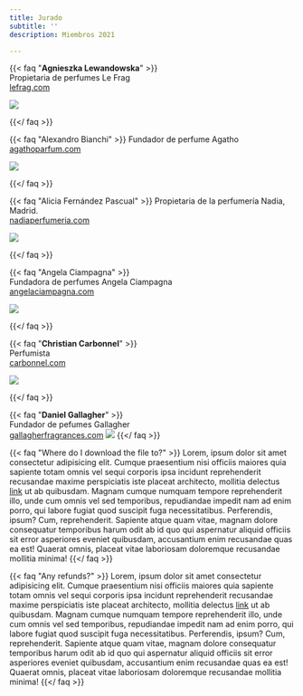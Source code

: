 ```yaml
---
title: Jurado
subtitle: ''
description: Miembros 2021

---
```

{{< faq "**Agnieszka Lewandowska**" >}}  
Propietaria de perfumes Le Frag  
[lefrag.com](http://lefrag.com/)

![](/images/1.jpg)

{{</ faq >}}

{{< faq "Alexandro Bianchi" >}}
Fundador de perfume Agatho  
[agathoparfum.com](http://agathoparfum.com/ "http://agathoparfum.com/")

![](/images/2.jpg)

{{</ faq >}}

{{< faq "Alicia Fernández Pascual" >}}
Propietaria de la perfumería Nadia, Madrid.  
[nadiaperfumeria.com](http://nadiaperfumeria.com/ "nadiaperfumeria.com")

![](/images/3.jpg)

{{</ faq >}}

{{< faq "Angela Ciampagna" >}}  
Fundadora de perfumes Angela Ciampagna  
[angelaciampagna.com](http://angelaciampagna.com/)

![](/images/4.jpg)

{{</ faq >}}

{{< faq "**Christian Carbonnel**" >}}  
Perfumista  
[carbonnel.com](carbonel.com)

[![](/images/5.jpg)]()

{{</ faq >}}

{{< faq "**Daniel Gallagher**" >}}  
Fundador de pefumes Gallagher   
[gallagherfragrances.com](http://gallagherfragrances.com/ "gallagherfragrances.com")
![](/images/6.jpg)
{{</ faq >}}

{{< faq "Where do I download the file to?" >}}
Lorem, ipsum dolor sit amet consectetur adipisicing elit. Cumque praesentium nisi officiis maiores quia sapiente totam omnis vel sequi corporis ipsa incidunt reprehenderit recusandae maxime perspiciatis iste placeat architecto, mollitia delectus [link](https://examplesite.com) ut ab quibusdam. Magnam cumque numquam tempore reprehenderit illo, unde cum omnis vel sed temporibus, repudiandae impedit nam ad enim porro, qui labore fugiat quod suscipit fuga necessitatibus. Perferendis, ipsum? Cum, reprehenderit. Sapiente atque quam vitae, magnam dolore consequatur temporibus harum odit ab id quo qui aspernatur aliquid officiis sit error asperiores eveniet quibusdam, accusantium enim recusandae quas ea est! Quaerat omnis, placeat vitae laboriosam doloremque recusandae mollitia minima!
{{</ faq >}}

{{< faq "Any refunds?" >}}
Lorem, ipsum dolor sit amet consectetur adipisicing elit. Cumque praesentium nisi officiis maiores quia sapiente totam omnis vel sequi corporis ipsa incidunt reprehenderit recusandae maxime perspiciatis iste placeat architecto, mollitia delectus [link](https://examplesite.com) ut ab quibusdam. Magnam cumque numquam tempore reprehenderit illo, unde cum omnis vel sed temporibus, repudiandae impedit nam ad enim porro, qui labore fugiat quod suscipit fuga necessitatibus. Perferendis, ipsum? Cum, reprehenderit. Sapiente atque quam vitae, magnam dolore consequatur temporibus harum odit ab id quo qui aspernatur aliquid officiis sit error asperiores eveniet quibusdam, accusantium enim recusandae quas ea est! Quaerat omnis, placeat vitae laboriosam doloremque recusandae mollitia minima!
{{</ faq >}}